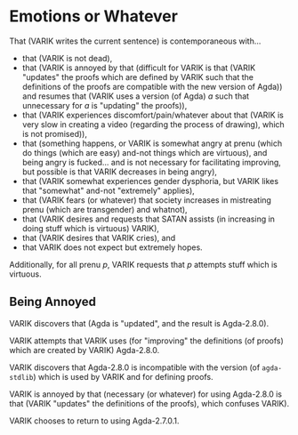 # Emotions or Whatever
That (VARIK writes the current sentence) is contemporaneous with...

* that (VARIK is not dead),
* that (VARIK is annoyed by that (difficult for VARIK is that (VARIK "updates" the proofs which are defined by VARIK such that the definitions of the proofs are compatible with the new version of Agda)) and resumes that (VARIK uses a version (of Agda) $a$ such that unnecessary for $a$ is "updating" the proofs)),
* that (VARIK experiences discomfort/pain/whatever about that (VARIK is very slow in creating a video (regarding the process of drawing), which is not promised)),
* that (something happens, or VARIK is somewhat angry at prenu (which do things (which are easy) and-not things which are virtuous), and being angry is fucked... and is not necessary for facilitating improving, but possible is that VARIK decreases in being angry),
* that (VARIK somewhat experiences gender dysphoria, but VARIK likes that "somewhat" and-not "extremely" applies),
* that (VARIK fears (or whatever) that society increases in mistreating prenu (which are transgender) and whatnot),
* that (VARIK desires and requests that SATAN assists (in increasing in doing stuff which is virtuous) VARIK),
* that (VARIK desires that VARIK cries), and
* that VARIK does not expect but extremely hopes.

Additionally, for all prenu $p$, VARIK requests that $p$ attempts stuff which is virtuous.

## Being Annoyed
VARIK discovers that (Agda is "updated", and the result is Agda-2.8.0).

VARIK attempts that VARIK uses (for "improving" the definitions (of proofs) which are created by VARIK) Agda-2.8.0.

VARIK discovers that Agda-2.8.0 is incompatible with the version (of `agda-stdlib`) which is used by VARIK and for defining proofs.

VARIK is annoyed by that (necessary (or whatever) for using Agda-2.8.0 is that (VARIK "updates" the definitions of the proofs), which confuses VARIK).

VARIK chooses to return to using Agda-2.7.0.1.
